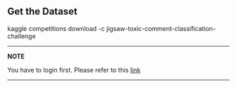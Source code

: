 ## Get the Dataset 
kaggle competitions download -c jigsaw-toxic-comment-classification-challenge

---
**NOTE**

You have to login first. Please refer to this [link](https://github.com/Kaggle/kaggle-api)
 
---